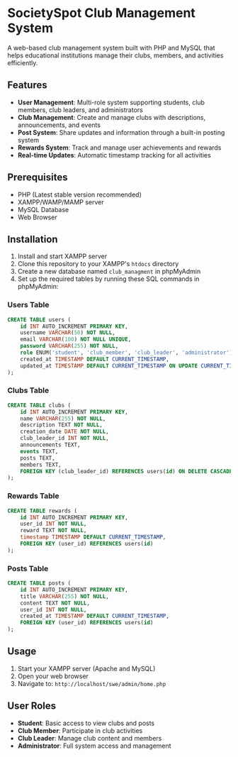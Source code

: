 # SocietySpot Club Management System

A web-based club management system built with PHP and MySQL that helps educational institutions manage their clubs, members, and activities efficiently.

## Features

- **User Management**: Multi-role system supporting students, club members, club leaders, and administrators
- **Club Management**: Create and manage clubs with descriptions, announcements, and events
- **Post System**: Share updates and information through a built-in posting system
- **Rewards System**: Track and manage user achievements and rewards
- **Real-time Updates**: Automatic timestamp tracking for all activities

## Prerequisites

- PHP (Latest stable version recommended)
- XAMPP/WAMP/MAMP server
- MySQL Database
- Web Browser

## Installation

1. Install and start XAMPP server
2. Clone this repository to your XAMPP's `htdocs` directory
3. Create a new database named `club_managment` in phpMyAdmin
4. Set up the required tables by running these SQL commands in phpMyAdmin:

### Users Table
```sql
CREATE TABLE users (
    id INT AUTO_INCREMENT PRIMARY KEY,
    username VARCHAR(50) NOT NULL,
    email VARCHAR(100) NOT NULL UNIQUE,
    password VARCHAR(255) NOT NULL,
    role ENUM('student', 'club_member', 'club_leader', 'administrator') NOT NULL DEFAULT 'student',
    created_at TIMESTAMP DEFAULT CURRENT_TIMESTAMP,
    updated_at TIMESTAMP DEFAULT CURRENT_TIMESTAMP ON UPDATE CURRENT_TIMESTAMP
);
```

### Clubs Table
```sql
CREATE TABLE clubs (
    id INT AUTO_INCREMENT PRIMARY KEY,
    name VARCHAR(255) NOT NULL,
    description TEXT NOT NULL,
    creation_date DATE NOT NULL,
    club_leader_id INT NOT NULL,
    announcements TEXT,
    events TEXT,
    posts TEXT,
    members TEXT,
    FOREIGN KEY (club_leader_id) REFERENCES users(id) ON DELETE CASCADE ON UPDATE CASCADE
);
```

### Rewards Table
```sql
CREATE TABLE rewards (
    id INT AUTO_INCREMENT PRIMARY KEY,
    user_id INT NOT NULL,
    reward TEXT NOT NULL,
    timestamp TIMESTAMP DEFAULT CURRENT_TIMESTAMP,
    FOREIGN KEY (user_id) REFERENCES users(id)
);
```

### Posts Table
```sql
CREATE TABLE posts (
    id INT AUTO_INCREMENT PRIMARY KEY,
    title VARCHAR(255) NOT NULL,
    content TEXT NOT NULL,
    user_id INT NOT NULL,
    created_at TIMESTAMP DEFAULT CURRENT_TIMESTAMP,
    FOREIGN KEY (user_id) REFERENCES users(id)
);
```

## Usage

1. Start your XAMPP server (Apache and MySQL)
2. Open your web browser
3. Navigate to: `http://localhost/swe/admin/home.php`

## User Roles

- **Student**: Basic access to view clubs and posts
- **Club Member**: Participate in club activities
- **Club Leader**: Manage club content and members
- **Administrator**: Full system access and management



